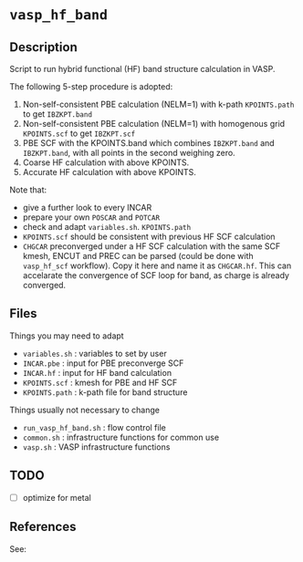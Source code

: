 # `vasp_hf_band`

## Description

Script to run hybrid functional (HF) band structure calculation in VASP.

The following 5-step procedure is adopted:

1. Non-self-consistent PBE calculation (NELM=1) with k-path `KPOINTS.path` to get `IBZKPT.band`
2. Non-self-consistent PBE calculation (NELM=1) with homogenous grid `KPOINTS.scf` to get `IBZKPT.scf`
3. PBE SCF with the KPOINTS.band which combines `IBZKPT.band` and `IBZKPT.band`,
    with all points in the second weighing zero.
4. Coarse HF calculation with above KPOINTS.
5. Accurate HF calculation with above KPOINTS.

Note that:
- give a further look to every INCAR
- prepare your own `POSCAR` and `POTCAR`
- check and adapt `variables.sh`. `KPOINTS.path`
- `KPOINTS.scf` should be consistent with previous HF SCF calculation
- `CHGCAR` preconverged under a HF SCF calculation with the same SCF kmesh,
   ENCUT and PREC can be parsed (could be done with `vasp_hf_scf` workflow).
   Copy it here and name it as `CHGCAR.hf`.
   This can accelarate the convergence of SCF loop for band, as charge is already converged.

## Files

Things you may need to adapt
- `variables.sh` : variables to set by user
- `INCAR.pbe` : input for PBE preconverge SCF
- `INCAR.hf` : input for HF band calculation
- `KPOINTS.scf` : kmesh for PBE and HF SCF
- `KPOINTS.path` : k-path file for band structure

Things usually not necessary to change
- `run_vasp_hf_band.sh` : flow control file
- `common.sh` : infrastructure functions for common use
- `vasp.sh` : VASP infrastructure functions

## TODO

- [ ] optimize for metal

## References

See:

